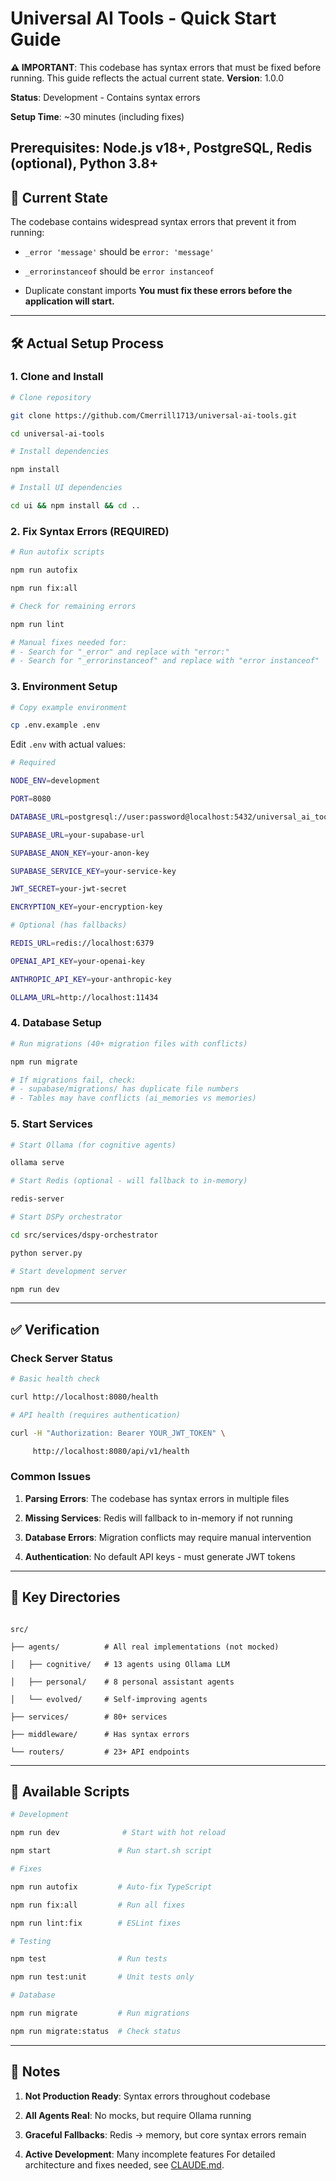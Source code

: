 # Universal AI Tools - Quick Start Guide
**⚠️ IMPORTANT**: This codebase has syntax errors that must be fixed before running. This guide reflects the actual current state.
**Version**: 1.0.0  

**Status**: Development - Contains syntax errors  

**Setup Time**: ~30 minutes (including fixes)  

**Prerequisites**: Node.js v18+, PostgreSQL, Redis (optional), Python 3.8+
---
## 🚨 Current State
The codebase contains widespread syntax errors that prevent it from running:

- `_error 'message'` should be `error: 'message'`

- `_errorinstanceof` should be `error instanceof`

- Duplicate constant imports
**You must fix these errors before the application will start.**
---
## 🛠️ Actual Setup Process
### 1. Clone and Install

```bash
# Clone repository

git clone https://github.com/Cmerrill1713/universal-ai-tools.git

cd universal-ai-tools

# Install dependencies

npm install

# Install UI dependencies

cd ui && npm install && cd ..

```
### 2. Fix Syntax Errors (REQUIRED)

```bash
# Run autofix scripts

npm run autofix

npm run fix:all

# Check for remaining errors

npm run lint

# Manual fixes needed for:
# - Search for "_error" and replace with "error:"
# - Search for "_errorinstanceof" and replace with "error instanceof"

```
### 3. Environment Setup

```bash
# Copy example environment

cp .env.example .env

```
Edit `.env` with actual values:

```bash
# Required

NODE_ENV=development

PORT=8080

DATABASE_URL=postgresql://user:password@localhost:5432/universal_ai_tools

SUPABASE_URL=your-supabase-url

SUPABASE_ANON_KEY=your-anon-key

SUPABASE_SERVICE_KEY=your-service-key

JWT_SECRET=your-jwt-secret

ENCRYPTION_KEY=your-encryption-key

# Optional (has fallbacks)

REDIS_URL=redis://localhost:6379

OPENAI_API_KEY=your-openai-key

ANTHROPIC_API_KEY=your-anthropic-key

OLLAMA_URL=http://localhost:11434

```
### 4. Database Setup

```bash
# Run migrations (40+ migration files with conflicts)

npm run migrate

# If migrations fail, check:
# - supabase/migrations/ has duplicate file numbers
# - Tables may have conflicts (ai_memories vs memories)

```
### 5. Start Services

```bash
# Start Ollama (for cognitive agents)

ollama serve

# Start Redis (optional - will fallback to in-memory)

redis-server

# Start DSPy orchestrator

cd src/services/dspy-orchestrator

python server.py

# Start development server

npm run dev

```
---
## ✅ Verification
### Check Server Status

```bash
# Basic health check

curl http://localhost:8080/health

# API health (requires authentication)

curl -H "Authorization: Bearer YOUR_JWT_TOKEN" \

     http://localhost:8080/api/v1/health

```
### Common Issues
1. **Parsing Errors**: The codebase has syntax errors in multiple files

2. **Missing Services**: Redis will fallback to in-memory if not running

3. **Database Errors**: Migration conflicts may require manual intervention

4. **Authentication**: No default API keys - must generate JWT tokens
---
## 📁 Key Directories
```

src/

├── agents/          # All real implementations (not mocked)

│   ├── cognitive/   # 13 agents using Ollama LLM

│   ├── personal/    # 8 personal assistant agents

│   └── evolved/     # Self-improving agents

├── services/        # 80+ services

├── middleware/      # Has syntax errors

└── routers/         # 23+ API endpoints

```
---
## 🔧 Available Scripts
```bash
# Development

npm run dev              # Start with hot reload

npm start               # Run start.sh script

# Fixes

npm run autofix         # Auto-fix TypeScript

npm run fix:all         # Run all fixes

npm run lint:fix        # ESLint fixes

# Testing

npm test                # Run tests

npm run test:unit       # Unit tests only

# Database

npm run migrate         # Run migrations

npm run migrate:status  # Check status

```
---
## 📝 Notes
1. **Not Production Ready**: Syntax errors throughout codebase

2. **All Agents Real**: No mocks, but require Ollama running

3. **Graceful Fallbacks**: Redis → memory, but core syntax errors remain

4. **Active Development**: Many incomplete features
For detailed architecture and fixes needed, see [CLAUDE.md](../../CLAUDE.md).
